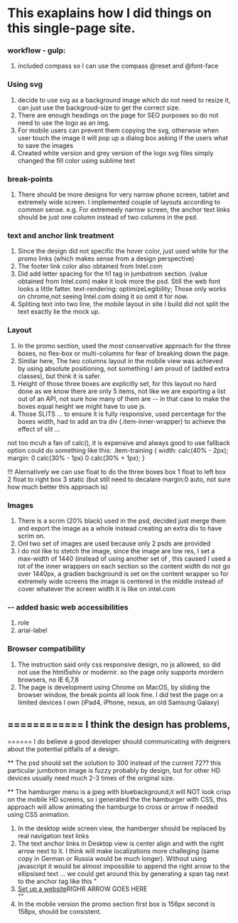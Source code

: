 # This exaplains how I did things on this single-page site.

### workflow - gulp:
1. included compass so I can use the compass @reset and @font-face

### Using svg 
1. decide to use svg as a background image which do not need to resize it, can just use the backgroud-size to get the correct size.
2. There are enough headings on the page for SEO purposes so do not need to use the logo as an img.
3. For mobile users can prevent them copying the svg, otherwsie when user touch the image it will pop up a dialog box asking if the users what to save the images
4. Created white version and grey version of the logo svg files simply changed the fill color using sublime text

### break-points
1. There should be more designs for very narrow phone screen, tablet and extremely wide screen. I implemented couple of layouts according to common sense. e.g. For extremeely narrow screen, the anchor text links should be just one column instead of two columns in the psd.


### text and anchor link treatment
1. Since the design did not specific the hover color, just used white for the promo links (which makes sense from a design perspective)
2. The footer link color also obtained from Intel.com
3. Did add letter spacing for the h1 tag in jumbotrom section. (value obtained from Intel.com) make it look more the psd. Still the web font looks a little fatter.
text-rendering: optimizeLegibility;
Those only works on chrome,not seeing Intel.com doing it so omit it for now.
4. Spliting text into two line, the mobile layout in site I build did not split the text exactly lie the mock up.



### Layout
1. In the promo section, used the most conservative approach for the three boxes, no flex-box or multi-columns for fear of breaking down the page.
2. Similar here, The two columns layout in the mobile view was achieved by using absolute positioning, not something I am proud of (added extra classes), but think it is safer.
3. Height of those three boxes are explicitly set, for this layout no hard done as we know there are only 5 items, not like we are exporting a list out of an API, not sure how many of them are -- in that case to make the boxes equal height we might have to use js.
4. Those SLITS ... to ensure it is fully responsive, used percentage for the boxes width, had to add an tra div (.item-inner-wrapper) to achieve the effect of slit ...

not too mcuh a fan of calc(), it is expensive and always good to use fallback option
could do something like this:
			.item-training {
				width: calc(40% - 2px);
				margin: 0 calc(30% - 1px) 0 calc(30% + 1px);
			}

!!! Alernatively we can use float to do the three boxes
box 1 float to left
box 2 float to right
box 3 static (but still need to decalare margin:0 auto, not sure how much better this approach is)


### Images
1. There is a scrim (20% black) used in the psd, decided just merge them and export the image as a whole instead creating an extra div to have scrim on.
2. Onl two set of images are used because only 2 psds are provided
3. I do not like to stetch the image, since the image are low res, I set a max-width of 1440 (instead of using another set of , this caused I used a lot of the inner wrappers on each section so the content width do not go over 1440px, a gradien background is set on the content wrapper so for extremely wide screens the image is centered in the middle instead of cover whatever the screen width it is like on intel.com

### -- added basic web accessibilities 
1. role
2. arial-label

### Browser compatibility 
1. The instruction said only css responsive design, no js allowed, so did not use the html5shiv or modernir.
so the page only supports mordern browsers, no IE 6,7,8
2. The page is development using Chrome on MacOS, by sliding the browser window, the break points all look fine. I did test the page on a limited devices I own (iPad4, iPhone, nexus, an old Samsung Galaxy)







## ============ I think the design has problems,
 ====== I do believe a good developer should communicating with deigners about the potential pitfalls of a design.

** The psd should set the solution to 300 instead of the current 72?? this particular jumbotron image is fuzzy probably by design, but for other HD devices usually need much 2-3 times of the original size.


** The hamburger menu is a jpeg with bluebackground,it will NOT look crisp on the mobile HD screens, so i generated the the hamburger with CSS, this approach will allow animating the hamburge to cross or arrow if needed using CSS animation.

1. In the desktop wide screen view, the hamberger should be replaced by real navigation text links
2. The text anchor links in Desktop view is center align and with the right arrow next to it. I think will make localizations more challeging (same copy in German or Russia would be much longer). Without using javascript it would be almost impossible to append the right arrow to the ellipsised text ...
we could get around this by generating a span tag next to the anchor tag like this
"<li><a href="#">Set up a website</a><span>RIGHR ARROW GOES HERE</span></li>""
3. In the mobile version the promo section first box is 156px second is 158px, should be consistent.



